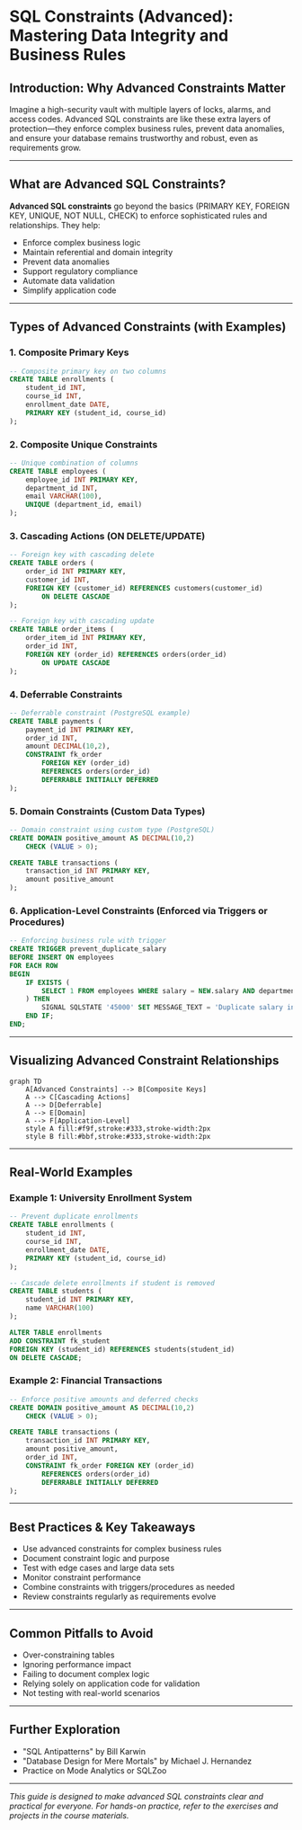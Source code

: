 # SQL Constraints (Advanced): Mastering Data Integrity and Business Rules

## Introduction: Why Advanced Constraints Matter
Imagine a high-security vault with multiple layers of locks, alarms, and access codes. Advanced SQL constraints are like these extra layers of protection—they enforce complex business rules, prevent data anomalies, and ensure your database remains trustworthy and robust, even as requirements grow.

---

## What are Advanced SQL Constraints?
**Advanced SQL constraints** go beyond the basics (PRIMARY KEY, FOREIGN KEY, UNIQUE, NOT NULL, CHECK) to enforce sophisticated rules and relationships. They help:
- Enforce complex business logic
- Maintain referential and domain integrity
- Prevent data anomalies
- Support regulatory compliance
- Automate data validation
- Simplify application code

---

## Types of Advanced Constraints (with Examples)

### 1. Composite Primary Keys
```sql
-- Composite primary key on two columns
CREATE TABLE enrollments (
    student_id INT,
    course_id INT,
    enrollment_date DATE,
    PRIMARY KEY (student_id, course_id)
);
```

### 2. Composite Unique Constraints
```sql
-- Unique combination of columns
CREATE TABLE employees (
    employee_id INT PRIMARY KEY,
    department_id INT,
    email VARCHAR(100),
    UNIQUE (department_id, email)
);
```

### 3. Cascading Actions (ON DELETE/UPDATE)
```sql
-- Foreign key with cascading delete
CREATE TABLE orders (
    order_id INT PRIMARY KEY,
    customer_id INT,
    FOREIGN KEY (customer_id) REFERENCES customers(customer_id)
        ON DELETE CASCADE
);

-- Foreign key with cascading update
CREATE TABLE order_items (
    order_item_id INT PRIMARY KEY,
    order_id INT,
    FOREIGN KEY (order_id) REFERENCES orders(order_id)
        ON UPDATE CASCADE
);
```

### 4. Deferrable Constraints
```sql
-- Deferrable constraint (PostgreSQL example)
CREATE TABLE payments (
    payment_id INT PRIMARY KEY,
    order_id INT,
    amount DECIMAL(10,2),
    CONSTRAINT fk_order
        FOREIGN KEY (order_id)
        REFERENCES orders(order_id)
        DEFERRABLE INITIALLY DEFERRED
);
```

### 5. Domain Constraints (Custom Data Types)
```sql
-- Domain constraint using custom type (PostgreSQL)
CREATE DOMAIN positive_amount AS DECIMAL(10,2)
    CHECK (VALUE > 0);

CREATE TABLE transactions (
    transaction_id INT PRIMARY KEY,
    amount positive_amount
);
```

### 6. Application-Level Constraints (Enforced via Triggers or Procedures)
```sql
-- Enforcing business rule with trigger
CREATE TRIGGER prevent_duplicate_salary
BEFORE INSERT ON employees
FOR EACH ROW
BEGIN
    IF EXISTS (
        SELECT 1 FROM employees WHERE salary = NEW.salary AND department = NEW.department
    ) THEN
        SIGNAL SQLSTATE '45000' SET MESSAGE_TEXT = 'Duplicate salary in department not allowed';
    END IF;
END;
```

---

## Visualizing Advanced Constraint Relationships
```mermaid
graph TD
    A[Advanced Constraints] --> B[Composite Keys]
    A --> C[Cascading Actions]
    A --> D[Deferrable]
    A --> E[Domain]
    A --> F[Application-Level]
    style A fill:#f9f,stroke:#333,stroke-width:2px
    style B fill:#bbf,stroke:#333,stroke-width:2px
```

---

## Real-World Examples

### Example 1: University Enrollment System
```sql
-- Prevent duplicate enrollments
CREATE TABLE enrollments (
    student_id INT,
    course_id INT,
    enrollment_date DATE,
    PRIMARY KEY (student_id, course_id)
);

-- Cascade delete enrollments if student is removed
CREATE TABLE students (
    student_id INT PRIMARY KEY,
    name VARCHAR(100)
);

ALTER TABLE enrollments
ADD CONSTRAINT fk_student
FOREIGN KEY (student_id) REFERENCES students(student_id)
ON DELETE CASCADE;
```

### Example 2: Financial Transactions
```sql
-- Enforce positive amounts and deferred checks
CREATE DOMAIN positive_amount AS DECIMAL(10,2)
    CHECK (VALUE > 0);

CREATE TABLE transactions (
    transaction_id INT PRIMARY KEY,
    amount positive_amount,
    order_id INT,
    CONSTRAINT fk_order FOREIGN KEY (order_id)
        REFERENCES orders(order_id)
        DEFERRABLE INITIALLY DEFERRED
);
```

---

## Best Practices & Key Takeaways
- Use advanced constraints for complex business rules
- Document constraint logic and purpose
- Test with edge cases and large data sets
- Monitor constraint performance
- Combine constraints with triggers/procedures as needed
- Review constraints regularly as requirements evolve

---

## Common Pitfalls to Avoid
- Over-constraining tables
- Ignoring performance impact
- Failing to document complex logic
- Relying solely on application code for validation
- Not testing with real-world scenarios

---

## Further Exploration
- "SQL Antipatterns" by Bill Karwin
- "Database Design for Mere Mortals" by Michael J. Hernandez
- Practice on Mode Analytics or SQLZoo

---
*This guide is designed to make advanced SQL constraints clear and practical for everyone. For hands-on practice, refer to the exercises and projects in the course materials.* 